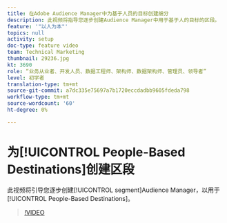 ```yaml
---
title: 在Adobe Audience Manager中为基于人员的目标创建细分
description: 此视频将指导您逐步创建Audience Manager中用于基于人的目标的区段。
feature: '"以人为本"'
topics: null
activity: setup
doc-type: feature video
team: Technical Marketing
thumbnail: 29236.jpg
kt: 3690
role: “业务从业者、开发人员、数据工程师、架构师、数据架构师、管理员、领导者”
level: 初学者
translation-type: tm+mt
source-git-commit: a7dc335e75697a7b1720eccdadbb9605fdeda798
workflow-type: tm+mt
source-wordcount: '60'
ht-degree: 0%

---
```



# 为[!UICONTROL People-Based Destinations]创建区段

此视频将引导您逐步创建[!UICONTROL segment]Audience Manager，以用于[!UICONTROL People-Based Destinations]。

>[!VIDEO](https://video.tv.adobe.com/v/29236/?quality=12)
